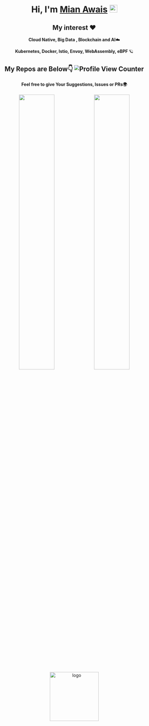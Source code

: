 <!-- 

### Hey I'm [Mian Awais](https://www.linkedin.com/in/mianawais99/) <img src="https://media.giphy.com/media/hvRJCLFzcasrR4ia7z/giphy.gif" width="25px">

# Hello
## Hy
<img align="right" alt="GIF" src="/javascript.gif" width="500" height="320" />
Creative web developer dedicated to building and optimizing the performance of user-centric, high-impact websites. Leverage technical, analytical and problem-solving skills to create dynamic, high-speed websites, apps and platforms fueling competitive advantage and revenue growth.

![Hey there, I'm Mian Awais. I'm a software developer, a maker and infosec enthusiast. Check out my work](https://github.com/CyrisXD/CyrisXD/raw/master/bio.gif)

 -->

<div align="center">
  
<h1>Hi, I'm <a href="https://www.mianawais.comn/">Mian Awais</a> <img src="https://media.giphy.com/media/hvRJCLFzcasrR4ia7z/giphy.gif" width="25px"> </h1>


<!-- [Blog](https://www.liuxunzhuo.com)🏠  | [Zhihu](https://zhihu.com/people/liuxunzhuo)📚

School at **UESTC**，Major in **Software Engineering**💻

I love **OpenSource Spirit** ❤️

I like to Record and Share **Knowledge** ☁️
  
![Pt1P](https://user-images.githubusercontent.com/48784001/130169241-21e51597-9693-47ff-a304-de1812851cd7.gif) -->

## My interest ❤️ 

**Cloud Native, Big Data , Blockchain and AI**☁️

**Kubernetes, Docker, Istio, Envoy, WebAssembly, eBPF** 🪐

## My Repos are Below👇 ![Profile View Counter](https://komarev.com/ghpvc/?username=mianawais99)

#### Feel free to give Your Suggestions, Issues or PRs🌍
  
<p align="center">
  <img width="48%" src="https://github-readme-stats.vercel.app/api?username=mianawais99&show_icons=true&theme=tokyonight&margin-w=10" />
  <img width="48%" src="https://github-readme-streak-stats.herokuapp.com/?user=mianawais99&theme=tokyonight" />
</p>

<img src="https://github-profile-trophy.vercel.app/?username=mianawais99&theme=flat&column=6&margin-w=10" alt="logo" height="160" align="center" />
  
  
</div>
